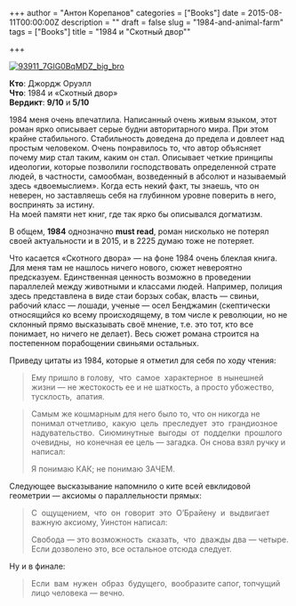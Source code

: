 +++
author = "Антон Корепанов"
categories = ["Books"]
date = 2015-08-11T00:00:00Z
description = ""
draft = false
slug = "1984-and-animal-farm"
tags = ["Books"]
title = "1984 и \"Скотный двор\""

+++


[![93911_7GIG0BqMDZ_big_bro](http://res.cloudinary.com/ampersd/image/upload/h_472,w_629/v1467022795/93911_7GIG0BqMDZ_big_bro_fooemu.jpg)](http://res.cloudinary.com/ampersd/image/upload/v1467022795/93911_7GIG0BqMDZ_big_bro_fooemu.jpg)  

**Кто**: Джордж Оруэлл  
**Что**: 1984 и «Скотный двор»  
**Вердикт**: **9/10** и **5/10**  
  
 1984 меня очень впечатлила. Написанный очень живым языком, этот роман ярко описывает серые будни авторитарного мира. При этом крайне стабильного. Стабильность доведена до предела и довлеет над простым человеком. Очень понравилось то, что автор объясняет почему мир стал таким, каким он стал. Описывает четкие принципы идеологии, которые позволили господствовать определенной страте людей, в частности, самообман, возведенный в абсолют и называемый здесь «двоемыслием». Когда есть некий факт, ты знаешь, что он неверен, но заставляешь себя на глубинном уровне поверить в него, воспринять за истину.  
 На моей памяти нет книг, где так ярко бы описывался догматизм.

В общем, **1984** однозначно **must read**, роман нисколько не потерял своей актуальности и в 2015, и в 2225 думаю тоже не потеряет.

Что касается «Скотного двора» — на фоне 1984 очень блеклая книга. Для меня там не нашлось ничего нового, сюжет невероятно предсказуем. Единственная ценность возможно в проведении параллелей между животными и классами людей. Например, полиция здесь представлена в виде стаи борзых собак, власть — свиньи, рабочий класс — лошади, ученые — осел Бенджамин (скептически относящийся ко всему происходящему, в том числе к революции, но не склонный прямо высказывать своё мнение, т.е. это тот, кто все понимает, но ничего не делает). Весь сюжет романа строится на постепенном порабощении свиньями остальных.

Приведу цитаты из 1984, которые я отметил для себя по ходу чтения:

> Ему пришло в голову,  что  самое  характерное  в нынешней жизни — не жестокость ее и не шаткость, а просто убожество, тусклость,  апатия.

> Самым же кошмарным для него было то, что он никогда не понимал отчетливо,  какую  цель  преследует  это  грандиозное надувательство.  Сиюминутные  выгоды  от  подделки  прошлого  очевидны,  но конечная ее цель — загадка. Он снова взял ручку и написал:
> 
> Я понимаю КАК; не понимаю ЗАЧЕМ.

Следующее высказывание напомнило о ките всей евклидовой геометрии — аксиомы о параллельности прямых:

> С  ощущением,  что  он  говорит  это  О’Брайену  и  выдвигает важную аксиому, Уинстон написал:
> 
> Свобода — это возможность  сказать,  что  дважды два — четыре.  
>  Если дозволено это, все остальное отсюда следует.

Ну и в финале:

> Если  вам  нужен  образ  будущего,  вообразите сапог, топчущий лицо человека — вечно.


